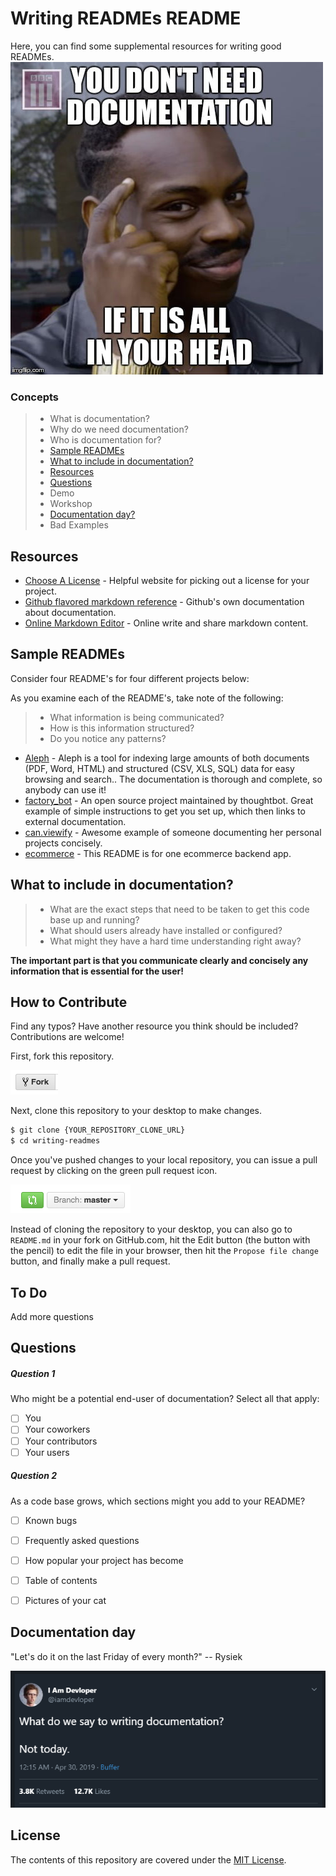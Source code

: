 # Writing READMEs README

 Here, you can find some supplemental resources for writing good READMEs.
![Why do we need documentation](images/why_documentation.jpg)
### Concepts
>* What is documentation?
>* Why do we need documentation?
>* Who is documentation for?
>* [Sample READMEs](#Sample-READMEs)
>* [What to include in documentation?](#what-to-include-in-documentation)
>* [Resources](#Resources)
>* [Questions](#questions)
>* Demo
>* Workshop
>* [Documentation day?](#Documentation-day)
>* Bad Examples




## Resources

* [Choose A License](http://choosealicense.com/) - Helpful website for picking out a license for your project.
* [Github flavored markdown reference](https://help.github.com/categories/writing-on-github/) - Github's own documentation about documentation.
* [Online Markdown Editor](https://rentry.co//) - Online write and share markdown content.
  
## Sample READMEs
Consider four README's for four different projects below:

As you examine each of the README's, take note of the following:

>* What information is being communicated?
>* How is this information structured?
>* Do you notice any patterns?

* [Aleph](https://github.com/alephdata/aleph) - Aleph is a tool for indexing large amounts of both documents (PDF, Word, HTML) and structured (CSV, XLS, SQL) data for easy browsing and search.. The documentation is thorough and complete, so anybody can use it!
* [factory_bot](https://github.com/thoughtbot/factory_bot) - An open source project maintained by thoughtbot. Great example of simple instructions to get you set up, which then links to external documentation.
* [can.viewify](https://github.com/zkat/can.viewify) - Awesome example of someone documenting her personal projects concisely.
* [ecommerce](https://github.com/kkosiba/ecommerce-backend) - This README is for one ecommerce backend app.


## What to include in documentation? 
>* What are the exact steps that need to be taken to get this code base up and running?
>* What should users already have installed or configured?
>* What might they have a hard time understanding right away?

**The important part is that you communicate clearly and concisely any information that is essential for the user!**


## How to Contribute

Find any typos? Have another resource you think should be included? Contributions are welcome!

First, fork this repository.

![Fork Icon](images/fork-icon.png)

Next, clone this repository to your desktop to make changes.

```sh
$ git clone {YOUR_REPOSITORY_CLONE_URL}
$ cd writing-readmes
```

Once you've pushed changes to your local repository, you can issue a pull request by clicking on the green pull request icon.

![Pull Request Icon](images/pull-request-icon.png)

Instead of cloning the repository to your desktop, you can also go to `README.md` in your fork on GitHub.com, hit the Edit button (the button with the pencil) to edit the file in your browser, then hit the `Propose file change` button, and finally make a pull request. 


## To Do
 Add more questions


## Questions

##### Question 1
 Who might be a potential end-user of documentation? Select all that apply:
* [ ]  You
* [ ]  Your coworkers
* [ ]  Your contributors
* [ ]  Your users

##### Question 2
 As a code base grows, which sections might you add to your README?

* [ ] Known bugs
* [ ] Frequently asked questions
* [ ] How popular  your project has become
* [ ] Table of contents
* [ ] Pictures of your cat
  


## Documentation day

"Let's do it on the last Friday of  every month?" -- Rysiek

![Pull Request Icon](images/documentation-day.png)



## License

The contents of this repository are covered under the [MIT License](LICENSE).
